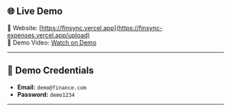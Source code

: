 
## 🌐 Live Demo

🔗 Website: [https://finsync.vercel.app](https://finsync-expenses.vercel.app/upload)  
🎥 Demo Video: [Watch on Demo](https://drive.google.com/file/d/1Co-l10rRP-E74jZHsTczCwsZAW_wT11v/view?usp=drive_link)

---

## 🔐 Demo Credentials

- **Email:** `demo@finance.com`  
- **Password:** `demo1234`

---
